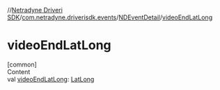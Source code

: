//[Netradyne Driveri SDK](../../index.md)/[com.netradyne.driverisdk.events](../index.md)/[NDEventDetail](index.md)/[videoEndLatLong](video-end-lat-long.md)



# videoEndLatLong  
[common]  
Content  
val [videoEndLatLong](video-end-lat-long.md): [LatLong](../-lat-long/index.md)  



